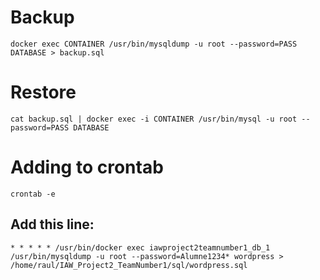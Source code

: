 # Backup
```
docker exec CONTAINER /usr/bin/mysqldump -u root --password=PASS DATABASE > backup.sql
```

# Restore
```
cat backup.sql | docker exec -i CONTAINER /usr/bin/mysql -u root --password=PASS DATABASE
```

# Adding to crontab
```
crontab -e
```

## Add this line:
```
* * * * * /usr/bin/docker exec iawproject2teamnumber1_db_1 /usr/bin/mysqldump -u root --password=Alumne1234* wordpress > /home/raul/IAW_Project2_TeamNumber1/sql/wordpress.sql
```
